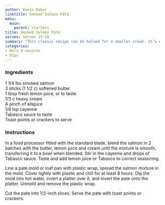```yaml
---
author: Kevin Baker
linktitle: Smoked Salmon Pâté
menu:
  main:
    parent: starters
title: Smoked Salmon Pâté
serves: Serves 15-18
summary: "This classic recipe can be halved for a smaller crowd. It’s elegant, requires no cooking, and can be made the day before."
categories:
- Hors d'oeuvres 
- Dips
---
```

### Ingredients

<div class="ingredient-list">

1 1/4 lbs smoked salmon  
3 sticks (1 1/2 c) softened butter  
1 tbsp fresh lemon juice, or to taste  
1/3 c heavy cream  
A pinch of allspice  
1/8 tsp cayenne  
Tabasco sauce to taste  
Toast points or crackers to serve   

</div>

### Instructions

In a food processor fitted with the standard blade, blend the salmon in  2 batches with the butter, lemon juice and cream until the mixture is smooth, transferring it to a bowl when blended.  Stir in the cayenne and drops of Tabasco sauce.  Taste and add lemon juice or Tabasco to correct seasoning.

Line a pate mold or loaf pan with plastic wrap, spread the salmon mixture in the mold. Cover tightly with plastic and chill for at least 8 hours. Dip the mold into hot water, invert a platter over it, and invert the pate onto the platter. Unmold and remove the plastic wrap. 

Cut the pate into 1/2-inch slices. Serve the pate with toast points or crackers.